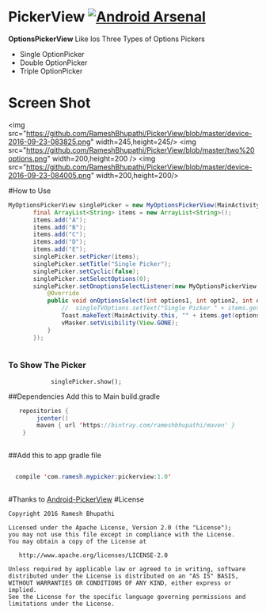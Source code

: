 # PickerView [![Android Arsenal](https://img.shields.io/badge/Android%20Arsenal-PickerView-green.svg?style=true)](https://android-arsenal.com/details/1/4399)
**OptionsPickerView** Like Ios
Three Types of Options Pickers 
- Single OptionPicker
- Double OptionPicker
- Triple OptionPicker

# Screen Shot
<img src="https://github.com/RameshBhupathi/PickerView/blob/master/device-2016-09-23-083825.png" width=245,height=245/>
     <img src="https://github.com/RameshBhupathi/PickerView/blob/master/two%20options.png" width=200,height=200 />
<img src="https://github.com/RameshBhupathi/PickerView/blob/master/device-2016-09-23-084005.png" width=200,height=200/>

#How to Use
 ```java
MyOptionsPickerView singlePicker = new MyOptionsPickerView(MainActivity.this);
        final ArrayList<String> items = new ArrayList<String>();
        items.add("A");
        items.add("B");
        items.add("C");
        items.add("D");
        items.add("E");
        singlePicker.setPicker(items);
        singlePicker.setTitle("Single Picker");
        singlePicker.setCyclic(false);
        singlePicker.setSelectOptions(0);
        singlePicker.setOnoptionsSelectListener(new MyOptionsPickerView.OnOptionsSelectListener() {
            @Override
            public void onOptionsSelect(int options1, int option2, int options3) {
                //  singleTVOptions.setText("Single Picker " + items.get(options1));
                Toast.makeText(MainActivity.this, "" + items.get(options1), Toast.LENGTH_SHORT).show();
                vMasker.setVisibility(View.GONE);
            }
        });
      
```
### To Show The Picker
                singlePicker.show();
##Dependencies
Add this to Main build.gradle
```java
   repositories {
        jcenter()
        maven { url 'https://bintray.com/rameshbhupathi/maven' }
    }
    
```
    
##Add this to app gradle file
```java 

  compile 'com.ramesh.mypicker:pickerview:1.0'
  
```


#Thanks to
[Android-PickerView](https://github.com/saiwu-bigkoo/Android-PickerView) 
#License

    Copyright 2016 Ramesh Bhupathi

    Licensed under the Apache License, Version 2.0 (the "License");
    you may not use this file except in compliance with the License.
    You may obtain a copy of the License at

       http://www.apache.org/licenses/LICENSE-2.0

    Unless required by applicable law or agreed to in writing, software
    distributed under the License is distributed on an "AS IS" BASIS,
    WITHOUT WARRANTIES OR CONDITIONS OF ANY KIND, either express or implied.
    See the License for the specific language governing permissions and
    limitations under the License.
